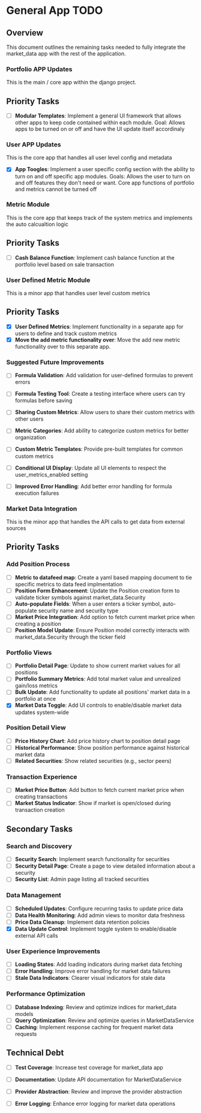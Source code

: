 # General App TODO

## Overview
This document outlines the remaining tasks needed to fully integrate the market_data app with the rest of the application.


### Portfolio APP Updates
This is the main / core app within the django project.

## Priority Tasks

- [ ] **Modular Templates**: Implement a general UI framework that allows other apps to keep code contained within each module.
    Goal: Allows apps to be turned on or off and have the UI update itself accordinaly


### User APP Updates
This is the core app that handles all user level config and metadata

- [x] **App Toogles**: Implement a user specific config section with the ability to turn on and off specific app modules.
    Goals: Allows the user to turn on and off features they don't need or want. Core app functions of portfolio and metrics cannot be turned off


### Metric Module
This is the core app that keeps track of the system metrics and implements the auto calcualtion logic

## Priority Tasks

- [ ] **Cash Balance Function**: Implement cash balance function at the portfolio level based on sale transaction


### User Defined Metric Module
This is a minor app that handles user level custom metrics

## Priority Tasks

- [x] **User Defined Metrics**: Implement functionality in a separate app for users to define and track custom metrics
- [x] **Move the add metric functionality over**: Move the add new metric functionality over to this separate app.

### Suggested Future Improvements

- [ ] **Formula Validation**: Add validation for user-defined formulas to prevent errors
- [ ] **Formula Testing Tool**: Create a testing interface where users can try formulas before saving
- [ ] **Sharing Custom Metrics**: Allow users to share their custom metrics with other users
- [ ] **Metric Categories**: Add ability to categorize custom metrics for better organization
- [ ] **Custom Metric Templates**: Provide pre-built templates for common custom metrics
- [ ] **Conditional UI Display**: Update all UI elements to respect the user_metrics_enabled setting
- [ ] **Improved Error Handling**: Add better error handling for formula execution failures


### Market Data Integration
This is the minor app that handles the API calls to get data from external sources

## Priority Tasks

### Add Position Process
- [ ] **Metric to datafeed map**: Create a yaml based mapping document to tie specific metrics to data feed implmentation
- [ ] **Position Form Enhancement**: Update the Position creation form to validate ticker symbols against market_data.Security
- [ ] **Auto-populate Fields**: When a user enters a ticker symbol, auto-populate security name and security type
- [ ] **Market Price Integration**: Add option to fetch current market price when creating a position
- [ ] **Position Model Update**: Ensure Position model correctly interacts with market_data.Security through the ticker field

### Portfolio Views
- [ ] **Portfolio Detail Page**: Update to show current market values for all positions
- [ ] **Portfolio Summary Metrics**: Add total market value and unrealized gain/loss metrics
- [ ] **Bulk Update**: Add functionality to update all positions' market data in a portfolio at once
- [x] **Market Data Toggle**: Add UI controls to enable/disable market data updates system-wide

### Position Detail View
- [ ] **Price History Chart**: Add price history chart to position detail page
- [ ] **Historical Performance**: Show position performance against historical market data
- [ ] **Related Securities**: Show related securities (e.g., sector peers)

### Transaction Experience
- [ ] **Market Price Button**: Add button to fetch current market price when creating transactions
- [ ] **Market Status Indicator**: Show if market is open/closed during transaction creation

## Secondary Tasks

### Search and Discovery
- [ ] **Security Search**: Implement search functionality for securities
- [ ] **Security Detail Page**: Create a page to view detailed information about a security
- [ ] **Security List**: Admin page listing all tracked securities

### Data Management
- [ ] **Scheduled Updates**: Configure recurring tasks to update price data
- [ ] **Data Health Monitoring**: Add admin views to monitor data freshness
- [ ] **Price Data Cleanup**: Implement data retention policies
- [x] **Data Update Control**: Implement toggle system to enable/disable external API calls

### User Experience Improvements
- [ ] **Loading States**: Add loading indicators during market data fetching
- [ ] **Error Handling**: Improve error handling for market data failures
- [ ] **Stale Data Indicators**: Clearer visual indicators for stale data

### Performance Optimization
- [ ] **Database Indexing**: Review and optimize indices for market_data models
- [ ] **Query Optimization**: Review and optimize queries in MarketDataService
- [ ] **Caching**: Implement response caching for frequent market data requests

## Technical Debt
- [ ] **Test Coverage**: Increase test coverage for market_data app
- [ ] **Documentation**: Update API documentation for MarketDataService
- [ ] **Provider Abstraction**: Review and improve the provider abstraction
- [ ] **Error Logging**: Enhance error logging for market data operations

